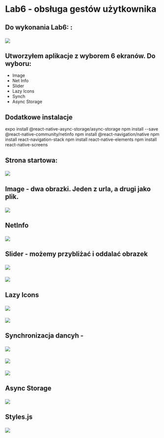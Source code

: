 # Lab6 - obsługa gestów użytkownika

## Do wykonania Lab6: :

### ![](images/1.PNG)

## Utworzyłem aplikacje z wyborem 6 ekranów. Do wyboru:

- Image
- Net Info
- Slider
- Lazy Icons
- Synch
- Async Storage

## Dodatkowe instalacje

expo install @react-native-async-storage/async-storage
npm install --save @react-native-community/netinfo
npm install @react-navigation/native
npm install react-navigation-stack
npm install react-native-elements
npm install react-native-screens

## Strona startowa:

### ![](images/3.PNG)

## Image - dwa obrazki. Jeden z urla, a drugi jako plik.

### ![](images/4.PNG)

## NetInfo

### ![](images/2.PNG)

## Slider - możemy przybliżać i oddalać obrazek

### ![](images/5.PNG)

### ![](images/6.PNG)

## Lazy Icons

### ![](images/7.PNG)

### ![](images/8.PNG)

## Synchronizacja dancyh -

### ![](images/9.PNG)

### ![](images/10.PNG)

### ![](images/13.PNG)

## Async Storage

### ![](images/12.PNG)

## Styles.js

### ![](images/11.PNG)

